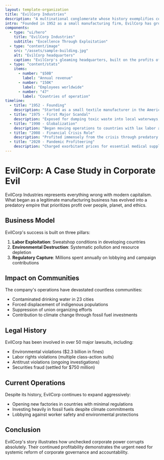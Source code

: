 ```yaml
---
layout: template-organization
title: "EvilCorp Industries"
description: "A multinational conglomerate whose history exemplifies corporate greed, environmental destruction, and worker exploitation."
intro: "Founded in 1952 as a small manufacturing firm, EvilCorp has grown into a $50 billion behemoth through aggressive expansion, regulatory capture, and systematic exploitation."
components:
  - type: "ui/hero"
    title: "EvilCorp Industries"
    subtitle: "Excellence Through Exploitation"
  - type: "content/image"
    src: "/assets/sample-building.jpg"
    alt: "EvilCorp headquarters"
    caption: "EvilCorp's gleaming headquarters, built on the profits of exploitation"
  - type: "content/stats"
    items:
      - number: "$50B"
        label: "Annual revenue"
      - number: "150K"
        label: "Employees worldwide"
      - number: "47"
        label: "Countries of operation"
timeline:
  - title: "1952 - Founding"
    description: "Started as a small textile manufacturer in the American South"
  - title: "1975 - First Major Scandal"
    description: "Exposed for dumping toxic waste into local waterways, fined $10 million"
  - title: "1990 - Globalization"
    description: "Began moving operations to countries with lax labor and environmental laws"
  - title: "2008 - Financial Crisis Role"
    description: "Profited immensely from the crisis through predatory lending practices"
  - title: "2020 - Pandemic Profiteering"
    description: "Charged exorbitant prices for essential medical supplies during COVID-19"
---
```


# EvilCorp: A Case Study in Corporate Evil

EvilCorp Industries represents everything wrong with modern capitalism. What began as a legitimate manufacturing business has evolved into a predatory empire that prioritizes profit over people, planet, and ethics.

## Business Model

EvilCorp's success is built on three pillars:
1. **Labor Exploitation**: Sweatshop conditions in developing countries
2. **Environmental Destruction**: Systematic pollution and resource depletion
3. **Regulatory Capture**: Millions spent annually on lobbying and campaign contributions

## Impact on Communities

The company's operations have devastated countless communities:
- Contaminated drinking water in 23 cities
- Forced displacement of indigenous populations
- Suppression of union organizing efforts
- Contribution to climate change through fossil fuel investments

## Legal History

EvilCorp has been involved in over 50 major lawsuits, including:
- Environmental violations ($2.3 billion in fines)
- Labor rights violations (multiple class-action suits)
- Antitrust violations (ongoing investigations)
- Securities fraud (settled for $750 million)

## Current Operations

Despite its history, EvilCorp continues to expand aggressively:
- Opening new factories in countries with minimal regulations
- Investing heavily in fossil fuels despite climate commitments
- Lobbying against worker safety and environmental protections

## Conclusion

EvilCorp's story illustrates how unchecked corporate power corrupts absolutely. Their continued profitability demonstrates the urgent need for systemic reform of corporate governance and accountability.
